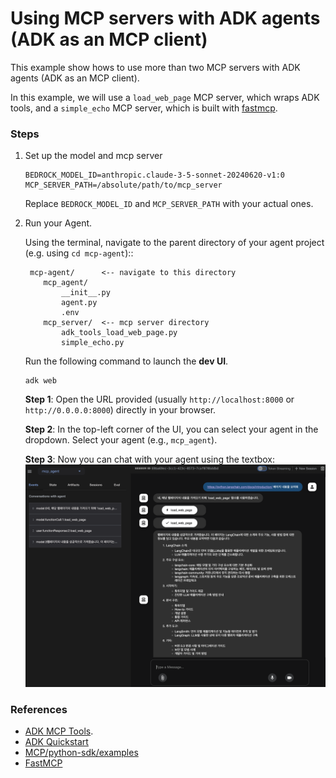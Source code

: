 # Using MCP servers with ADK agents (ADK as an MCP client)

This example show hows to use more than two MCP servers with ADK agents (ADK as an MCP client).

In this example, we will use a `load_web_page` MCP server, which wraps ADK tools, and a  `simple_echo` MCP server, which is built with [fastmcp](https://gofastmcp.com/getting-started/welcome).

### Steps

1. Set up the model and mcp server
   ```
   BEDROCK_MODEL_ID=anthropic.claude-3-5-sonnet-20240620-v1:0
   MCP_SERVER_PATH=/absolute/path/to/mcp_server
   ```
   Replace `BEDROCK_MODEL_ID` and `MCP_SERVER_PATH` with your actual ones.
2. Run your Agent.

   Using the terminal, navigate to the parent directory of your agent project (e.g. using `cd mcp-agent`)::

   ```
    mcp-agent/      <-- navigate to this directory
       mcp_agent/
           __init__.py
           agent.py
           .env
       mcp_server/  <-- mcp server directory
           adk_tools_load_web_page.py
           simple_echo.py
   ```

   Run the following command to launch the **dev UI**.

   ```
   adk web
   ```

   **Step 1**: Open the URL provided (usually `http://localhost:8000` or `http://0.0.0.0:8000`) directly in your browser.

   **Step 2**: In the top-left corner of the UI, you can select your agent in the dropdown. Select your agent (e.g., `mcp_agent`).

   **Step 3**: Now you can chat with your agent using the textbox:
   ![](./adk-web-dev-ui-mcp-agent.png)

### References

  * [ADK MCP Tools](https://google.github.io/adk-docs/tools/mcp-tools/).
  * [ADK Quickstart](https://google.github.io/adk-docs/get-started/quickstart/)
  * [MCP/python-sdk/examples](https://github.com/modelcontextprotocol/python-sdk/tree/main/examples)
  * [FastMCP](https://gofastmcp.com/getting-started/welcome)
